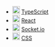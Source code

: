 - <img src="https://upload.wikimedia.org/wikipedia/commons/4/4c/Typescript_logo_2022.svg" alt="TypeScript" width="20"/>   [TypeScript](https://www.typescriptlang.org/)
- <img src="https://upload.wikimedia.org/wikipedia/commons/a/a7/React-icon.svg" alt="React" width="20"/>   [React](https://ru.reactjs.org/)
- <img src="https://upload.wikimedia.org/wikipedia/commons/9/96/Socket-io.svg" alt="Socket.io" width="20"/>   [Socket.io](https://socket.io/)
- <img src="https://upload.wikimedia.org/wikipedia/commons/d/d5/CSS3_logo_and_wordmark.svg" alt="CSS" width="20"/>   [CSS](https://www.w3.org)
